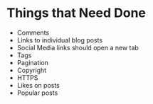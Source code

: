 # Things that Need Done

* Comments
* Links to individual blog posts
* Social Media links should open a new tab
* Tags
* Pagination
* Copyright
* HTTPS
* Likes on posts
* Popular posts